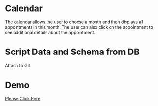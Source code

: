 # Calendar
The calendar allows the user to choose a month and then                 displays all appointments in this month. The user can also click on the appointment to see additional details about the appointment.
# Script Data and Schema from DB
Attach to Git
# Demo
[Please Click Here](http://crossvertise.paradaim.com)

